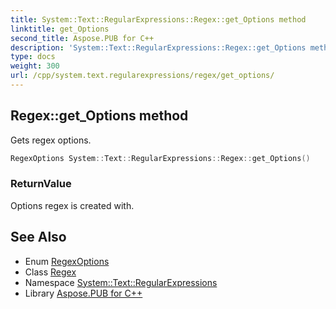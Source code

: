 ```yaml
---
title: System::Text::RegularExpressions::Regex::get_Options method
linktitle: get_Options
second_title: Aspose.PUB for C++
description: 'System::Text::RegularExpressions::Regex::get_Options method. Gets regex options in C++.'
type: docs
weight: 300
url: /cpp/system.text.regularexpressions/regex/get_options/
---
```

## Regex::get_Options method


Gets regex options.

```cpp
RegexOptions System::Text::RegularExpressions::Regex::get_Options()
```


### ReturnValue

Options regex is created with.

## See Also

* Enum [RegexOptions](../../regexoptions/)
* Class [Regex](../)
* Namespace [System::Text::RegularExpressions](../../)
* Library [Aspose.PUB for C++](../../../)
